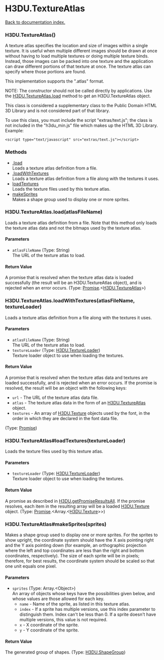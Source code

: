 # H3DU.TextureAtlas

[Back to documentation index.](index.md)

 <a name='H3DU.TextureAtlas'></a>
### H3DU.TextureAtlas()

A texture atlas specifies the location and size of images within a single
texture. It is useful when multiple different images should be drawn at
once without having to load multiple textures or doing multiple texture
binds. Instead, those images can be packed into one texture and the
application can draw different portions of that texture at once. The
texture atlas can specify where those portions are found.

This implementation supports the ".atlas" format.

NOTE: The constructor should not be called directly by applications.
Use the <a href="H3DU.TextureAtlas.md#H3DU.TextureAtlas.load">H3DU.TextureAtlas.load</a> method to get an H3DU.TextureAtlas object.

This class is considered a supplementary class to the
Public Domain HTML 3D Library and is not considered part of that
library.

To use this class, you must include the script "extras/text.js"; the
class is not included in the "h3du_min.js" file which makes up
the HTML 3D Library. Example:

    <script type="text/javascript" src="extras/text.js"></script>

### Methods

* [.load](#H3DU.TextureAtlas.load)<br>Loads a texture atlas definition from a file.
* [.loadWithTextures](#H3DU.TextureAtlas.loadWithTextures)<br>Loads a texture atlas definition from a file along with the textures
it uses.
* [loadTextures](#H3DU.TextureAtlas_H3DU.TextureAtlas_loadTextures)<br>Loads the texture files used by this texture atlas.
* [makeSprites](#H3DU.TextureAtlas_H3DU.TextureAtlas_makeSprites)<br>Makes a shape group used to display one or more sprites.

 <a name='H3DU.TextureAtlas.load'></a>
### H3DU.TextureAtlas.load(atlasFileName)

Loads a texture atlas definition from a file.
Note that this method only loads the texture atlas data and not the bitmaps
used by the texture atlas.

#### Parameters

* `atlasFileName` (Type: String)<br>
    The URL of the texture atlas to load.

#### Return Value

A promise that is resolved
when the texture atlas data is loaded successfully (the result will be
an H3DU.TextureAtlas object), and is rejected when an error occurs. (Type: <a href="Promise.md">Promise</a>.&lt;<a href="H3DU.TextureAtlas.md">H3DU.TextureAtlas</a>>)

 <a name='H3DU.TextureAtlas.loadWithTextures'></a>
### H3DU.TextureAtlas.loadWithTextures(atlasFileName, textureLoader)

Loads a texture atlas definition from a file along with the textures
it uses.

#### Parameters

* `atlasFileName` (Type: String)<br>
    The URL of the texture atlas to load.
* `textureLoader` (Type: <a href="H3DU.TextureLoader.md">H3DU.TextureLoader</a>)<br>
    Texture loader object to use when loading the textures.

#### Return Value

A promise that is resolved
when the texture atlas data and textures are loaded successfully,
and is rejected when an error occurs.
If the promise is resolved, the result will be an object with the
following keys:<ul>
<li><code>url</code> - The URL of the texture atlas data file.
<li><code>atlas</code> - The texture atlas data in the form of an <a href="H3DU.TextureAtlas.md">H3DU.TextureAtlas</a> object.
<li><code>textures</code> - An array of <a href="H3DU.Texture.md">H3DU.Texture</a> objects used by the font,
in the order in which they are declared in the font data file.
</ul> (Type: <a href="Promise.md">Promise</a>)

 <a name='H3DU.TextureAtlas_H3DU.TextureAtlas_loadTextures'></a>
### H3DU.TextureAtlas#loadTextures(textureLoader)

Loads the texture files used by this texture atlas.

#### Parameters

* `textureLoader` (Type: <a href="H3DU.TextureLoader.md">H3DU.TextureLoader</a>)<br>
    Texture loader object to use when loading the textures.

#### Return Value

A promise as described in
<a href="H3DU.md#H3DU.getPromiseResultsAll">H3DU.getPromiseResultsAll</a>. If the promise
resolves, each item in the resulting array will be a loaded
<a href="H3DU.Texture.md">H3DU.Texture</a> object. (Type: <a href="Promise.md">Promise</a>.&lt;Array.&lt;<a href="H3DU.Texture.md">H3DU.Texture</a>>>)

 <a name='H3DU.TextureAtlas_H3DU.TextureAtlas_makeSprites'></a>
### H3DU.TextureAtlas#makeSprites(sprites)

Makes a shape group used to display one or more sprites.
For the sprites to show upright, the coordinate system should have the
X axis pointing right and the Y axis pointing down (for example, an
orthographic projection where the left and top coordinates are less
than the right and bottom coordinates, respectively). The size of each
sprite will be in pixels; therefore, for best results, the coordinate system
should be scaled so that one unit equals one pixel.

#### Parameters

* `sprites` (Type: Array.&lt;Object>)<br>
    An array of objects whose keys have the possibilities given below, and whose values are those allowed for each key.<ul> <li><code>name</code> - Name of the sprite, as listed in this texture atlas. <li><code>index</code> - If a sprite has multiple versions, use this index parameter to distinguish them. Index can't be less than 0. If a sprite doesn't have multiple versions, this value is not required. <li><code>x</code> - X coordinate of the sprite. <li><code>y</code> - Y coordinate of the sprite. </ul>

#### Return Value

The generated group of shapes. (Type: <a href="H3DU.ShapeGroup.md">H3DU.ShapeGroup</a>)
